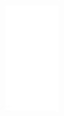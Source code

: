 <iframe sandbox="allow-popups allow-scripts allow-modals allow-forms allow-same-origin" style="width:120px;height:240px;" marginwidth="0" marginheight="0" scrolling="no" frameborder="0" src="//ws-na.amazon-adsystem.com/widgets/q?ServiceVersion=20070822&OneJS=1&Operation=GetAdHtml&MarketPlace=US&source=ss&ref=as_ss_li_til&ad_type=product_link&tracking_id=shesatechie-20&language=en_US&marketplace=amazon&region=US&placement=B01LZJH63M&asins=B01LZJH63M&linkId=13c9c4bf9ed88e001a5649376698a026&show_border=true&link_opens_in_new_window=true"></iframe>
